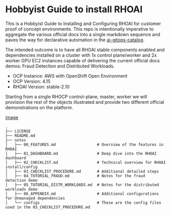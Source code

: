 # Hobbyist Guide to install RHOAI

This is a Hobbyist Guide to Installing and Configuring RHOAI for customer proof of concept environments. This repo is intentionally imperative to aggregate the various official docs into a single markdown sequence and paves the way for declarative automation in the [ai-gitops-catalog](https://github.com/redhat-na-ssa/demo-ai-gitops-catalog).

The intended outcome is to have all RHOAI stable components enabled and dependencies installed on a cluster with 1x control plane/worker and 2x worker GPU EC2 instances capable of delivering the current official docs demos: Fraud Detection and Distributed Workloads.

- OCP Instance: AWS with OpenShift Open Environment
- OCP Version: 4.15
- RHOAI Version: stable-2.10

Starting from a single RHOCP control-plane, master, worker we will provision the rest of the objects illustrated and provide two different official demonstrations on the platform.

[image](./notes/images/concept-diagram.png)

```shell
.
├── LICENSE
├── README.md
├── notes
│   ├── 00_FEATURES.md                  # Overview of the features in RHOAI
│   ├── 01_DASHBOARD.md                 # Deep dive into the RHOAI dashboard
│   ├── 02_CHECKLIST.md                 # Technical overview for RHOAI install/config
│   ├── 03_CHECKLIST_PROCEDURE.md       # Additional detailed steps
│   ├── 04_TUTORIAL_FRAUD.md            # Notes for the fraud detection demo
│   ├── 05_TUTORIAL_DISTR_WORKLOADS.md  # Notes for the distributed workloads demo
│   ├── 06_APPENDIX.md                  # Additional configurations for Unmanaged dependencies
│   └── configs                         # These are the config files used in the 03_CHECKLIST_PROCEDURE.md
```
